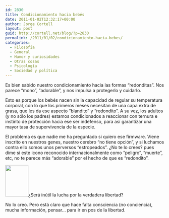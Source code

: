 ```yaml
---
id: 2830
title: Condicionamiento hacia bebés
date: 2011-01-02T12:32:17+00:00
author: Jorge Cortell
layout: post
guid: http://cortell.net/blog/?p=2830
permalink: /2011/01/02/condicionamiento-hacia-bebes/
categories:
  - Filosofí­a
  - General
  - Humor y curiosidades
  - Otras cosas
  - Psicología
  - Sociedad y polí­tica
---
```

Es bien sabido nuestro condicionamiento hacia las formas &#8220;redonditas&#8221;. Nos parece &#8220;mono&#8221;, &#8220;adorable&#8221;, y nos impulsa a protegerlo y cuidarlo.

Esto es porque los bebés nacen sin la capacidad de regular su temperatura corporal, con lo que los primeros meses necesitan de una capa extra de grasa, que les da ese aspecto &#8220;blandito&#8221; y &#8220;redondito&#8221;. A su vez, los adultos (y no sólo los padres) estamos condicionados a reaccionar con ternura e instinto de protección hacia ese ser indefenso, para así garantizar una mayor tasa de supervivencia de la especie.

El problema es que nadie me ha preguntado si quiero ese firmware. Viene inscrito en nuestros genes, nuestro cerebro &#8220;no tiene opción&#8221;, y si luchamos contra ello somos unos perversos &#8220;estropeados&#8221;. ¿No te lo crees? pues dime si este icono reconocido internacionalmente como &#8220;peligro&#8221;, &#8220;muerte&#8221;, etc, no te parece más &#8220;adorable&#8221; por el hecho de que es &#8220;redondito&#8221;.

<img class="aligncenter" title="calavera bebé" src="http://www.pdclipart.org/albums/Symbols_and_Shapes/thumb_Skull_cute_skull.png" alt="" width="73" height="100" />¿Será inútil la lucha por la verdadera libertad?

No lo creo. Pero está claro que hace falta consciencia (no conciencia), mucha información, pensar&#8230; para ir en pos de la libertad.